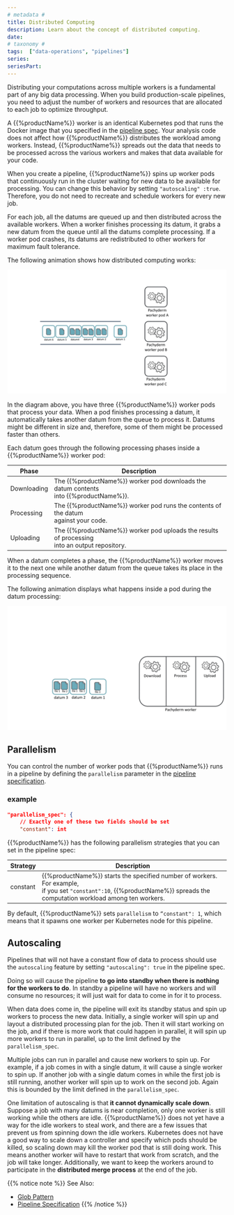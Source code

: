 ```yaml
---
# metadata # 
title: Distributed Computing
description: Learn about the concept of distributed computing. 
date: 
# taxonomy #
tags:  ["data-operations", "pipelines"]
series:
seriesPart:
--- 
```


Distributing your computations across multiple workers
is a fundamental part of any big data processing.
When you build production-scale pipelines, you need
to adjust the number of workers and resources that are
allocated to each job to optimize throughput.

A {{%productName%}} worker is an identical Kubernetes pod that runs
the Docker image that you specified in the
[pipeline spec](../../../reference/pipeline-spec/). Your analysis code
does not affect how {{%productName%}} distributes the workload among workers.
Instead, {{%productName%}} spreads out the data that needs to be processed
across the various workers and makes that data available for your code.

When you create a pipeline, {{%productName%}} spins up worker pods that
continuously run in the cluster waiting for new data to be available
for processing. You can change this behavior by setting `"autoscaling" :true`.
Therefore, you do not need to recreate and
schedule workers for every new job.

For each job, all the datums are queued up and then distributed
across the available workers. When a worker finishes processing
its datum, it grabs a new datum from the queue until all the datums
complete processing. If a worker pod crashes, its datums are
redistributed to other workers for maximum fault tolerance.

The following animation shows how distributed computing works:

![Distributed computing basics](/images/distributed-computing101.gif)

In the diagram above, you have three {{%productName%}} worker pods that
process your data. When a pod finishes processing a datum,
it automatically takes another datum from the queue to process it.
Datums might be different in size and, therefore, some of them might be
processed faster than others.

Each datum goes through the following processing phases inside a {{%productName%}}
worker pod:

| Phase       | Description |
| ----------- | ----------- |
| Downloading | The {{%productName%}} worker pod downloads the datum contents <br>into {{%productName%}}. |
| Processing  | The {{%productName%}} worker pod runs the contents of the datum <br>against your code. |
| Uploading   | The {{%productName%}} worker pod uploads the results of processing <br>into an output repository. |

When a datum completes a phase, the {{%productName%}} worker moves it to the next
one while another datum from the queue takes its place in the
processing sequence.

The following animation displays what happens inside a pod during
the datum processing:

![Distributed processing internals](/images/distributed-computing102.gif)

## Parallelism

You can control the number of worker pods that {{%productName%}} runs in a
pipeline by defining the `parallelism` parameter in the
[pipeline specification](../../../reference/pipeline-spec/).

### example
```json
"parallelism_spec": {
    // Exactly one of these two fields should be set
    "constant": int
```

{{%productName%}} has the following parallelism strategies that you
can set in the pipeline spec:

| Strategy    | Description        |
| ----------- | ------------------ |
| constant    | {{%productName%}} starts the specified number of workers. For example, <br> if you set `"constant":10`, {{%productName%}} spreads the computation workload among ten workers. |

By default, {{%productName%}} sets `parallelism` to `“constant": 1`, which means
that it spawns one worker per Kubernetes node for this pipeline.

## Autoscaling 

Pipelines that will not have a constant flow of data to process should use the `autoscaling` feature by setting `"autoscaling": true` in the pipeline spec. 

Doing so will cause the pipeline **to go into standby when there is nothing for the workers to do**. In standby a pipeline will have no workers and will consume no resources; it will just wait for data to come in for it to process.

When data does come in, the pipeline will exit its standby status and spin up workers to process the new data. Initially, a single worker will spin up and layout a distributed processing plan for the job. Then it will start working on the job, and if there is more work that could happen in parallel, it will spin up more workers to run in parallel, up to the limit defined by the `parallelism_spec`.

Multiple jobs can run in parallel and cause new workers to spin up. For example, if a job comes in with a single datum, it will cause a single worker to spin up. If another job with a single datum comes in while the first job is still running, another worker will spin up to work on the second job. Again this is bounded by the limit defined in the `parallelism_spec`.

One limitation of autoscaling is that **it cannot dynamically scale down**. Suppose a job with many datums is near completion, only one worker is still working while the others are idle. {{%productName%}} does not yet have a way for the idle workers to steal work, and there are a few issues that prevent us from spinning down the idle workers. Kubernetes does not have a good way to scale down a controller and specify which pods should be killed, so scaling down may kill the worker pod that is still doing work. This means another worker will have to restart that work from scratch, and the job will take longer. Additionally, we want to keep the workers around to participate in the **distributed merge process** at the end of the job.

{{% notice note %}}
See Also:
* [Glob Pattern](../../pipeline-concepts/datum/glob-pattern/)
* [Pipeline Specification](../../../reference/pipeline-spec/)
{{% /notice %}}
